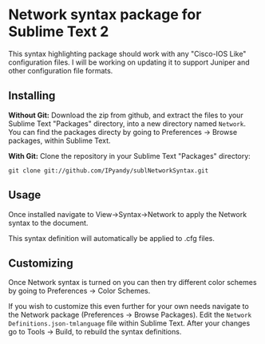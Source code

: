 # Network syntax package for Sublime Text 2

This syntax highlighting package should work with any "Cisco-IOS Like" configuration files. I will be working on updating it to support Juniper and other configuration file formats.

## Installing

**Without Git:** Download the zip from github, and extract the files to your Sublime Text "Packages" directory, into a new directory named `Network`. You can find the packages directy by going to Preferences -> Browse packages, within Sublime Text.

**With Git:** Clone the repository in your Sublime Text "Packages" directory:

    git clone git://github.com/IPyandy/sublNetworkSyntax.git

## Usage
Once installed navigate to View->Syntax->Network to apply the Network syntax to the document.

This syntax definition will automatically be applied to .cfg files.

## Customizing
Once Network syntax is turned on you can then try different color schemes by going to Preferences -> Color Schemes.

If you wish to customize this even further for your own needs navigate to the Network package (Preferences -> Browse Packages). Edit the `Network Definitions.json-tmlanguage` file within Sublime Text. After your changes go to Tools -> Build, to rebuild the syntax definitions.

